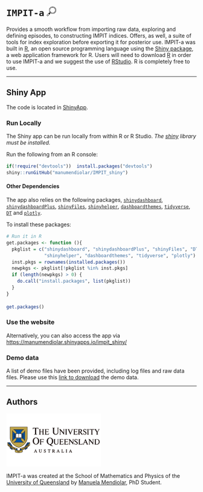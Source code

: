 # `IMPIT-a` <img src="www/images/icon_explore_2.svg" width="25" height="25">
Provides a smooth workflow from importing raw data, exploring and defining episodes, to constructing IMPIT indices. Offers, as well, a suite of tools for index exploration before exporting it for posterior use. IMPIT-a was built in [R](https://www.r-project.org), an open source programming language using the [Shiny package](https://shiny.rstudio.com), a web application framework for R. Users will need to download [R](https://cran.uni-muenster.de/) in order to use IMPIT-a and we suggest the use of [RStudio](https://www.rstudio.com). R is completely free to use. 

-----

## Shiny App

The code is located in [ShinyApp](/https://github.com/manumendiolar/IMPIT_shiny).

### Run Locally

The Shiny app can be run locally from within R or R Studio. *The [shiny](https://shiny.rstudio.com/) library must be installed.*

Run the following from an R console:
``` r
if(!require("devtools"))  install.packages("devtools")
shiny::runGitHub("manumendiolar/IMPIT_shiny")
```

#### Other Dependencies

The app also relies on the following packages,
[`shinydashboard`](https://dplyr.tidyverse.org/),
[`shinydashboardPlus`](https://cran.r-project.org/web/packages/XML/index.html),
[`shinyFiles`](https://cran.r-project.org/web/packages/rvest/),
[`shinyhelper`](https://cran.r-project.org/web/packages/rvest/),
[`dashboardthemes`](https://cran.r-project.org/web/packages/stringr/vignettes/stringr.html),
[`tidyverse`](https://cran.r-project.org/web/packages/rvest/),
[`DT`](https://cran.r-project.org/web/packages/rvest/) and
[`plotly`](https://cran.r-project.org/web/packages/rvest/).


To install these packages:
``` r
# Run it in R
get.packages <- function (){
  pkglist = c("shinydashboard", "shinydashboardPlus", "shinyFiles", "DT",
              "shinyhelper", "dashboardthemes", "tidyverse", "plotly")
  inst.pkgs = rownames(installed.packages())
  newpkgs <- pkglist[!pkglist %in% inst.pkgs]
  if (length(newpkgs) > 0) {
    do.call("install.packages", list(pkglist))
  }
}

get.packages()
```

### Use the website

Alternatively, you can also access the app via <https://manumendiolar.shinyapps.io/impit_shiny/>


### Demo data 

A list of demo files have been provided, including log files and raw data files. Please use this [link to download](https://github.com/manumendiolar/IMPIT_shiny/tree/main/example-data) the demo data.

-----

<!--## R Package

The code located in [Rlib](/Rlib) contains an R package named
`dublinRTPI`. This can be installed using the `devtools` package.

The package contains functions to retrieve live info for Dart and Dublin
Bus. A light version of the main shiny app is also included in the
package.

``` r
# install.packages("devtools")
devtools::install_github("manumendiolar/IMPIT_shiny", subdir = "Rlib")

 # Get info about bus stop number 334
dublinRTPI::db_info(334)

 # Run shiny app
dublinRTPI::runShiny()
```




<!--### Input variables for **IMPIT-a**

#### Environmental signal data
| Variable             	| Detail                                                                           	|
|----------------------	|----------------------------------------------------------------------------------	|
| ddtime | Time variable. Could be year, month or day and it should be in the format YYYY-MM-DD. |
| EnvSignal | Environmental signal |

#### Episodes data
| Variable             	| Detail                                                                           	|
|----------------------	|----------------------------------------------------------------------------------	|
| event_no | Number to identify the event / Unique identifier for the event. |
| duration | Duration of the event. |
| date_start | Date when the event starts. |
| date_peak | Date when the event attains its maximum intensity. |
| date_end | Date when the event ends. |
| intensity_mean | Mean value. |
| intensity_median | Median value.  |
| intensity_max | Maximum value. |
| intensity_min | Minimum value.  |
| intensity_log | Natural logarithm of the sum. |


#### IMPIT index data
| Variable             	| Detail                                                                           	|
|----------------------	|----------------------------------------------------------------------------------	|
| Memory | Time window memory. |
| Intensity | Intensity function. |
| $a$ | Parameter associated with *Persistence* importance weight.|
| $b$ | Parameter associated with *Recency* importance weight. Dampening parameter. |
| $c$ | Parameter associated with *Recency* importance weight. |
| $d$ | Parameter associated with *Timing* importance weight. |


# Further reading

* Add the published paper here.
* Add the FRDC report?
-->

## Authors

<img src="www/images/UQ_logo.png" width="250"/> 

IMPIT-a was created at the School of Mathematics and Physics of the [University of Queensland](https://www.uq.edu.au/) by [Manuela Mendiolar](https://smp.uq.edu.au/profile/8282/manuela-mendiolar), PhD Student.

<!--
## Copyright
[![License](https://img.shields.io/badge/Licence-GPL%20v2.0-orange.svg)](link)
IMPIT-a is licensed under the [GNU General Public License (GPL) v2.0](link). In a nutshell, this means that this package:

- May be used for commercial purposes

- May be used for private purposes

- May be modified, although:

  - Modifications **must** be released under the same license when distributing the package
  - Changes made to the code **must** be documented

- May be distributed, although:

  - Source code **must** be made available when the package is distributed
  - A copy of the license and copyright notice **must** be included.

- Comes with a LIMITATION of liability

- Comes with NO warranty-->

